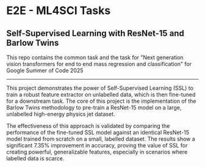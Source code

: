 # E2E - ML4SCI Tasks
## Self-Supervised Learning with ResNet-15 and Barlow Twins

This repo contains the common task and the task for "Next generation vision transformers for end to end mass regression and classification" for Google Summer of Code 2025

-----

This project demonstrates the power of Self-Supervised Learning (SSL) to train a robust feature extractor on unlabelled data, which is then fine-tuned for a downstream task. The core of this project is the implementation of the Barlow Twins methodology to pre-train a ResNet-15 model on a large, unlabelled high-energy physics jet dataset.

The effectiveness of this approach is validated by comparing the performance of the fine-tuned SSL model against an identical ResNet-15 model trained from scratch on a small, labelled dataset. The results show a significant 7.35% improvement in accuracy, proving the value of SSL for creating powerful, generalizable features, especially in scenarios where labelled data is scarce.
